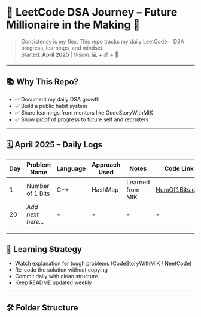 # 🚀 LeetCode DSA Journey – Future Millionaire in the Making 👑

> Consistency is my flex. This repo tracks my daily LeetCode + DSA progress, learnings, and mindset.  
> Started: **April 2025** | Vision: 💻 + 💰 + 🧠

---

## 📚 Why This Repo?

- ✅ Document my daily DSA growth  
- ✅ Build a public habit system  
- ✅ Share learnings from mentors like CodeStoryWithMIK  
- ✅ Show proof of progress to future self and recruiters  

---

## 🗓️ April 2025 – Daily Logs

| Day | Problem Name       | Language | Approach Used | Notes | Code Link |
|-----|--------------------|----------|----------------|-------|-----------|
| 1  | Number of 1 Bits            | C++      | HashMap        | Learned from MIK | [NumOf1Bits.cpp](may/NumOf1Bits.cpp) |
| 20  | *Add next here...* | -        | -              | -     | -         |

---

## 🧠 Learning Strategy

- Watch explanation for tough problems (CodeStoryWithMIK / NeetCode)
- Re-code the solution without copying
- Commit daily with clean structure
- Keep README updated weekly

---

## 🛠️ Folder Structure

